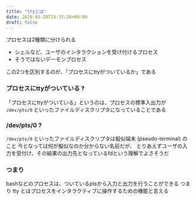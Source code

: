 ```yaml
---
title: "ttyとは"
date: 2020-03-28T14:37:28+09:00
draft: false
---
```


プロセスは2種類に分けられる

- シェルなど、ユーザのインタラクションを受け付けるプロセス
- そうではないデーモンプロセス

この2つを区別するのが、「プロセスにttyがついているか」である

### プロセスにttyがついている ?

「プロセスにttyがついている」というのは、プロセスの標準入出力が 
`/dev/pts/0` といったファイルディスクリプタになっていることである

### /dev/pts/0 ?

`/dev/pts/0` といったファイルディスクリプタは擬似端末 (pseudo-terminal) のこと
今となっては何が擬似なのか分からない名前だが、
とりあえずユーザの入力を受付け、その結果の出力先となっているfdという理解でよさそうだ


### つまり

bashなどのプロセスは、ついているptsから入力と出力を行うことができる
つまり tty とはプロセスをインタラクティブに操作するための機能と言える
